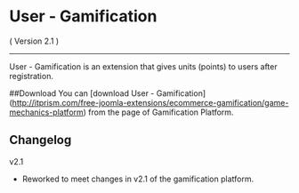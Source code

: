 User - Gamification
==========================
( Version 2.1 )
- - -

User - Gamification is an extension that gives units (points) to users after registration.

##Download
You can [download User - Gamification] (http://itprism.com/free-joomla-extensions/ecommerce-gamification/game-mechanics-platform) from the page of Gamification Platform.

Changelog
---------

v2.1
* Reworked to meet changes in v2.1 of the gamification platform.
